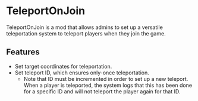 # TeleportOnJoin

TeleportOnJoin is a mod that allows admins to set up a versatile teleportation system to teleport players when they join
the game.

## Features

- Set target coordinates for teleportation.
- Set teleport ID, which ensures only-once teleportation.
    - Note that ID must be incremented in order to set up a new teleport. When a player is teleported, the system logs
      that this has been done for a specific ID and will not teleport the player again for that ID.